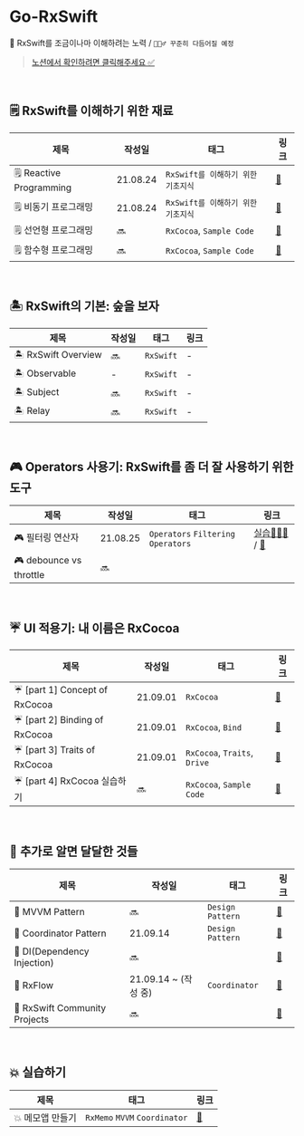 # Go-RxSwift
🎫  RxSwift를 조금이나마 이해하려는 노력 / `🙋🏻‍♂️ 꾸준히 다듬어질 예정`

> [노션에서 확인하려면 클릭해주세요 ✅](https://www.notion.so/2-64fc144887aa466f9002912d17849958)

<br />

## 🗒 RxSwift를 이해하기 위한 재료
|제목|작성일|태그|링크|
|--|--|--|--|
|🗒 Reactive Programming|21.08.24|`RxSwift를 이해하기 위한 기초지식`|[🎫](https://github.com/Taehyeon-Kim/Go-RxSwift/blob/master/Reactive-Programming.md)|
|🗒 비동기 프로그래밍|21.08.24|`RxSwift를 이해하기 위한 기초지식`|[🎫](https://github.com/Taehyeon-Kim/Go-RxSwift/blob/master/Asynchronous-Programming.md)|
|🗒 선언형 프로그래밍|🔜|`RxCocoa`, `Sample Code`|[🎫](https://github.com/Taehyeon-Kim/Go-RxSwift/blob/master/%5BPart3%5DTraits-Of-RxCocoa.md)|
|🗒 함수형 프로그래밍|🔜|`RxCocoa`, `Sample Code`|[🎫](https://github.com/Taehyeon-Kim/Go-RxSwift/blob/master/%5BPart3%5DTraits-Of-RxCocoa.md)|

<br />

## 🏝 RxSwift의 기본: 숲을 보자
|제목|작성일|태그|링크|
|--|--|--|--|
|🏝 RxSwift Overview|🔜|`RxSwift`|-|
|🏝 Observable|-|`RxSwift`|-|
|🏝 Subject|🔜|`RxSwift`|-|
|🏝 Relay|🔜|`RxSwift`|-|

<br />

## 🎮 Operators 사용기: RxSwift를 좀 더 잘 사용하기 위한 도구
|제목|작성일|태그|링크|
|--|--|--|--|
|🎮 필터링 연산자|21.08.25|`Operators` `Filtering Operators`|[실습🧑🏻‍💻](https://github.com/RxSwift-Study-with-Potatoes/RxSwift-Of-Taeeehyeon/tree/main/Example/RxSwift-Filtering-Operators) / [🎫](https://github.com/Taehyeon-Kim/Go-RxSwift/blob/master/Filtering-Operators.md)|
|🎮 debounce vs throttle|🔜|||

<br />

## ☔️ UI 적용기: 내 이름은 RxCocoa
|제목|작성일|태그|링크|
|--|--|--|--|
|☔️ [part 1] Concept of RxCocoa|21.09.01|`RxCocoa`| [🎫](https://github.com/Taehyeon-Kim/Go-RxSwift/blob/master/%5BPart1%5DConcept-Of-RxCocoa.md)|
|☔️ [part 2] Binding of RxCocoa|21.09.01|`RxCocoa`, `Bind`|[🎫](https://github.com/Taehyeon-Kim/Go-RxSwift/blob/master/%5BPart2%5DBinding-Of-RxCocoa.md)|
|☔️ [part 3] Traits of RxCocoa|21.09.01|`RxCocoa`, `Traits`, `Drive`|[🎫](https://github.com/Taehyeon-Kim/Go-RxSwift/blob/master/%5BPart3%5DTraits-Of-RxCocoa.md)|
|☔️ [part 4] RxCocoa 실습하기|🔜|`RxCocoa`, `Sample Code`|[🎫]()|

<br />

## 🍩 추가로 알면 달달한 것들
|제목|작성일|태그|링크|
|--|--|--|--|
|🍩 MVVM Pattern|🔜|`Design Pattern`|[🎫]()|
|🍩 Coordinator Pattern|21.09.14|`Design Pattern`| [🎫]()|
|🍩 DI(Dependency Injection)|🔜||[🎫]()|
|🍩 RxFlow|21.09.14 ~ (작성 중)|`Coordinator`|[🎫]()|
|🍩 RxSwift Community Projects|🔜||[🎫]()|

<br />

## 💥 실습하기
|제목|태그|링크|
|--|--|--|
|💥 메모앱 만들기|`RxMemo` `MVVM` `Coordinator`|[🎫](https://github.com/Taehyeon-Kim/RxMemo)|


